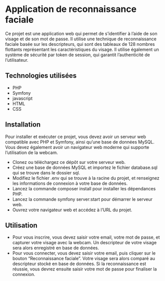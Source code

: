 # **Application de reconnaissance faciale**

Ce projet est une application web qui permet de s’identifier à l’aide de son visage et de son mot de passe. Il utilise
une technique de reconnaissance faciale basée sur les descripteurs, qui sont des tableaux de 128 nombres flottants
représentant les caractéristiques du visage. Il utilise également un système de sécurité par token de session, qui
garantit l’authenticité de l’utilisateur.

## **Technologies utilisées**

* PHP
* Symfony
* javascript
* HTML
* CSS

## **Installation**

Pour installer et exécuter ce projet, vous devez avoir un serveur web compatible avec PHP et Symfony, ainsi qu’une base
de données MySQL. Vous devez également avoir un navigateur web moderne qui supporte l’utilisation de la webcam.

* Clonez ou téléchargez ce dépôt sur votre serveur web.
* Créez une base de données MySQL et importez le fichier database.sql qui se trouve dans le dossier sql.
* Modifiez le fichier .env qui se trouve à la racine du projet, et renseignez les informations de connexion à votre base de données.
* Lancez la commande composer install pour installer les dépendances PHP.
* Lancez la commande symfony server:start pour démarrer le serveur web.
* Ouvrez votre navigateur web et accédez à l’URL du projet.

## **Utilisation**
* Pour vous inscrire, vous devez saisir votre email, votre mot de passe, et capturer votre visage avec la webcam. Un descripteur de votre visage sera alors enregistré en base de données.
* Pour vous connecter, vous devez saisir votre email, puis cliquer sur le bouton “Reconnaissance faciale”. Votre visage sera alors comparé au descripteur stocké en base de données. 
Si la reconnaissance est réussie, vous devrez ensuite saisir votre mot de passe pour finaliser la connexion.
